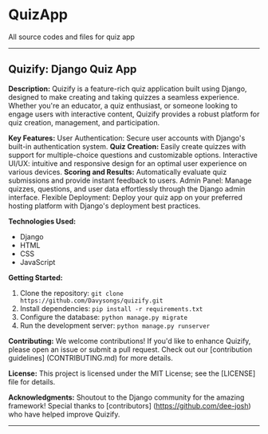 # QuizApp
All source codes and files for quiz app

---

## Quizify: Django Quiz App

**Description:**
Quizify is a feature-rich quiz application built using Django, designed to make creating and taking quizzes a seamless experience. Whether you're an educator, a quiz enthusiast, or someone looking to engage users with interactive content, Quizify provides a robust platform for quiz creation, management, and participation.

**Key Features:**
User Authentication: Secure user accounts with Django's built-in authentication system.
**Quiz Creation:** Easily create quizzes with support for multiple-choice questions and customizable options.
Interactive UI/UX: intuitive and responsive design for an optimal user experience on various devices.
**Scoring and Results:** Automatically evaluate quiz submissions and provide instant feedback to users.
Admin Panel: Manage quizzes, questions, and user data effortlessly through the Django admin interface.
Flexible Deployment: Deploy your quiz app on your preferred hosting platform with Django's deployment best practices.

**Technologies Used:**
- Django
- HTML
- CSS
- JavaScript

**Getting Started:**
1. Clone the repository: `git clone https://github.com/Davysongs/quizify.git`
2. Install dependencies: `pip install -r requirements.txt`
3. Configure the database: `python manage.py migrate`
4. Run the development server: `python manage.py runserver`

**Contributing:**
We welcome contributions! If you'd like to enhance Quizify, please open an issue or submit a pull request. Check out our [contribution guidelines] (CONTRIBUTING.md) for more details.

**License:**
This project is licensed under the MIT License; see the [LICENSE] file for details.


**Acknowledgments:**
Shoutout to the Django community for the amazing framework!
Special thanks to [contributors] (https://github.com/dee-josh) who have helped improve Quizify.

---

